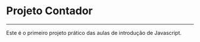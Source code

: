 <h1>Projeto Contador</h1>

<hr>

<p>Este é o primeiro projeto prático das aulas de introdução de Javascript.</p>